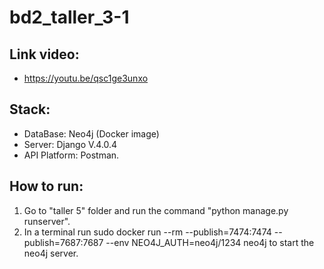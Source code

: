 # bd2_taller_3-1

## Link video:

- https://youtu.be/qsc1ge3unxo

## Stack:

- DataBase: Neo4j (Docker image)
- Server: Django V.4.0.4
- API Platform: Postman.

## How to run:

1. Go to "taller 5" folder and run the command "python manage.py runserver".
2. In a terminal run sudo docker run --rm --publish=7474:7474 --publish=7687:7687 --env NEO4J_AUTH=neo4j/1234 neo4j to start the neo4j server.
